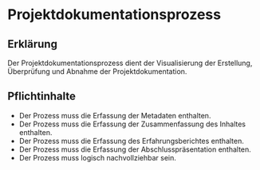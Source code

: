 # Projektdokumentationsprozess

## Erklärung

Der Projektdokumentationsprozess dient der Visualisierung der Erstellung, Überprüfung und Abnahme der Projektdokumentation.

## Pflichtinhalte

- Der Prozess muss die Erfassung der Metadaten enthalten.
- Der Prozess muss die Erfassung der Zusammenfassung des Inhaltes enthalten.
- Der Prozess muss die Erfassung des Erfahrungsberichtes enthalten.
- Der Prozess muss die Erfassung der Abschlusspräsentation enthalten.
- Der Prozess muss logisch nachvollziehbar sein.
